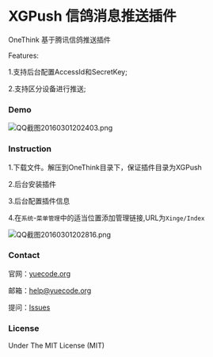 # XGPush 信鸽消息推送插件

OneThink 基于腾讯信鸽推送插件

Features:

1.支持后台配置AccessId和SecretKey;

2.支持区分设备进行推送;

### Demo

![QQ截图20160301202403.png](https://ooo.0o0.ooo/2016/03/01/56d58a7466103.png)

### Instruction

1.下载文件。解压到OneThink目录下，保证插件目录为XGPush

2.后台安装插件

3.后台配置插件信息

4.在`系统`-`菜单管理`中的适当位置添加管理链接,URL为`Xinge/Index`

![QQ截图20160301202816.png](https://ooo.0o0.ooo/2016/03/01/56d58b6e6c75d.png)

### Contact

官网：[yuecode.org](http://yuecode.org/)

邮箱：help@yuecode.org

提问：[Issues](https://github.com/YueCode/XGPush/issues/new)

### License

Under The MIT License (MIT)
